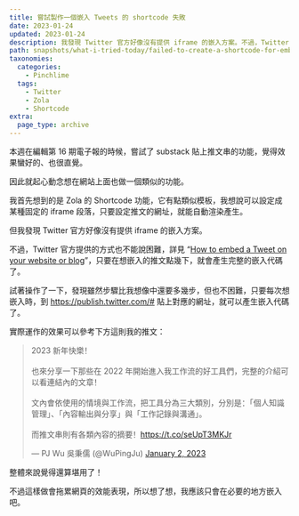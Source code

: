 ```yaml
---
title: 嘗試製作一個嵌入 Tweets 的 shortcode 失敗
date: 2023-01-24
updated: 2023-01-24
description: 我發現 Twitter 官方好像沒有提供 iframe 的嵌入方案。不過，Twitter 官方提供的方式也不能說困難。
path: snapshots/what-i-tried-today/failed-to-create-a-shortcode-for-embedding-tweets
taxonomies:
  categories: 
    - Pinchlime
  tags: 
    - Twitter
    - Zola
    - Shortcode
extra:
  page_type: archive
---
```


本週在編輯第 16 期電子報的時候，嘗試了 substack 貼上推文串的功能，覺得效果蠻好的、也很直覺。

因此就起心動念想在網站上面也做一個類似的功能。

我首先想到的是 Zola 的 Shortcode 功能，它有點類似模板，我想說可以設定成某種固定的 iframe 段落，只要設定推文的網址，就能自動渲染產生。

但我發現 Twitter 官方好像沒有提供 iframe 的嵌入方案。

不過，Twitter 官方提供的方式也不能說困難，詳見 “[How to embed a Tweet on your website or blog](https://help.twitter.com/en/using-twitter/how-to-embed-a-tweet)”，只要在想嵌入的推文點幾下，就會產生完整的嵌入代碼了。

試著操作了一下，發現雖然步驟比我想像中還要多幾步，但也不困難，只要每次想嵌入時，到 <https://publish.twitter.com/#> 貼上對應的網址，就可以產生嵌入代碼了。


實際運作的效果可以參考下方這則我的推文：

<blockquote class="twitter-tweet"><p lang="zh" dir="ltr">2023 新年快樂！<br><br>也來分享一下那些在 2022 年開始進入我工作流的好工具們，完整的介紹可以看連結內的文章！<br><br>文內會依使用的情境與工作流，把工具分為三大類別，分別是：「個人知識管理」、「內容輸出與分享」與「工作記錄與溝通」。<br><br>而推文串則有各類內容的摘要！<a href="https://t.co/seUpT3MKJr">https://t.co/seUpT3MKJr</a></p>&mdash; PJ Wu 吳秉儒 (@WuPingJu) <a href="https://twitter.com/WuPingJu/status/1609834874676051968?ref_src=twsrc%5Etfw">January 2, 2023</a></blockquote> <script async src="https://platform.twitter.com/widgets.js" charset="utf-8"></script>

整體來說覺得還算堪用了！

不過這樣做會拖累網頁的效能表現，所以想了想，我應該只會在必要的地方嵌入吧。